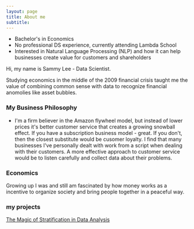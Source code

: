 ```yaml
---
layout: page
title: About me
subtitle: 
---
```

- Bachelor's in Economics
- No professional DS experience, currently attending Lambda School
- Interested in Natural Language Processing (NLP) and how it can help businesses create value for customers and shareholders

Hi, my name is Sammy Lee - Data Scientist.  

Studying economics in the middle of the 2009 financial crisis taught me the value of combining common sense with data to recognize financial anomolies like asset bubbles.  

### My Business Philosophy
- I'm a firm believer in the Amazon flywheel model, but instead of lower prices it's better customer service that creates a growing snowball effect.  If you have a subscription business model - great.  If you don't, then the closest substitute would be cusomer loyalty.  I find that many businesses I've personally dealt with work from a script when dealing with their customers.  A more effective approach to customer service would be to listen carefully and collect data about their problems.  
### Economics
Growing up I was and still am fascinated by how money works as a incentive to organize society and bring people together in a peaceful way.

### my projects
[The Magic of Stratification in Data Analysis](https://towardsdatascience.com/the-magic-of-stratification-in-data-analysis-f1ee4800a283)
